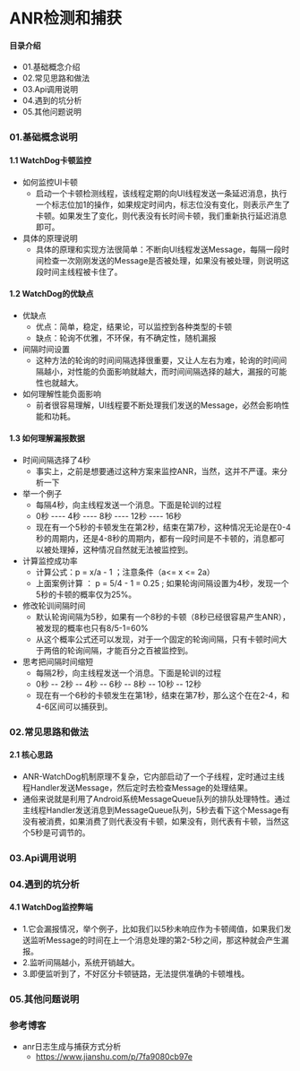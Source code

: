 # ANR检测和捕获
#### 目录介绍
- 01.基础概念介绍
- 02.常见思路和做法
- 03.Api调用说明
- 04.遇到的坑分析
- 05.其他问题说明



### 01.基础概念说明
#### 1.1 WatchDog卡顿监控
- 如何监控UI卡顿
    - 启动一个卡顿检测线程，该线程定期的向UI线程发送一条延迟消息，执行一个标志位加1的操作，如果规定时间内，标志位没有变化，则表示产生了卡顿。如果发生了变化，则代表没有长时间卡顿，我们重新执行延迟消息即可。
- 具体的原理说明
    - 具体的原理和实现方法很简单：不断向UI线程发送Message，每隔一段时间检查一次刚刚发送的Message是否被处理，如果没有被处理，则说明这段时间主线程被卡住了。


#### 1.2 WatchDog的优缺点
- 优缺点
    - 优点：简单，稳定，结果论，可以监控到各种类型的卡顿
    - 缺点：轮询不优雅，不环保，有不确定性，随机漏报
- 间隔时间设置
    - 这种方法的轮询的时间间隔选择很重要，又让人左右为难，轮询的时间间隔越小，对性能的负面影响就越大，而时间间隔选择的越大，漏报的可能性也就越大。
- 如何理解性能负面影响
    - 前者很容易理解，UI线程要不断处理我们发送的Message，必然会影响性能和功耗。


#### 1.3 如何理解漏报数据
- 时间间隔选择了4秒
    - 事实上，之前是想要通过这种方案来监控ANR，当然，这并不严谨。来分析一下
- 举一个例子
    - 每隔4秒，向主线程发送一个消息。下面是轮训的过程
    - 0秒 ---- 4秒 ---- 8秒 ---- 12秒 ---- 16秒
    - 现在有一个5秒的卡顿发生在第2秒，结束在第7秒，这种情况无论是在0-4秒的周期内，还是4-8秒的周期内，都有一段时间是不卡顿的，消息都可以被处理掉，这种情况自然就无法被监控到。
- 计算监控成功率
    - 计算公式：p = x/a - 1 ；注意条件（a<= x <= 2a）
    - 上面案例计算 ： p = 5/4 - 1 = 0.25 ; 如果轮询间隔设置为4秒，发现一个5秒的卡顿的概率仅为25%。
- 修改轮训间隔时间
    - 默认轮询间隔为5秒，如果有一个8秒的卡顿（8秒已经很容易产生ANR），被发现的概率也只有8/5-1=60%
    - 从这个概率公式还可以发现，对于一个固定的轮询间隔，只有卡顿时间大于两倍的轮询间隔，才能百分之百被监控到。
- 思考把间隔时间缩短
    - 每隔2秒，向主线程发送一个消息。下面是轮训的过程
    - 0秒 -- 2秒 -- 4秒 -- 6秒 -- 8秒 -- 10秒 -- 12秒
    - 现在有一个6秒的卡顿发生在第1秒，结束在第7秒，那么这个在在2-4，和4-6区间可以捕获到。



### 02.常见思路和做法
#### 2.1 核心思路
- ANR-WatchDog机制原理不复杂，它内部启动了一个子线程，定时通过主线程Handler发送Message，然后定时去检查Message的处理结果。
- 通俗来说就是利用了Android系统MessageQueue队列的排队处理特性。通过主线程Handler发送消息到MessageQueue队列，5秒去看下这个Message有没有被消费，如果消费了则代表没有卡顿，如果没有，则代表有卡顿，当然这个5秒是可调节的。
                                          



### 03.Api调用说明



### 04.遇到的坑分析
#### 4.1 WatchDog监控弊端
- 1.它会漏报情况，举个例子，比如我们以5秒未响应作为卡顿阈值，如果我们发送监听Message的时间在上一个消息处理的第2-5秒之间，那这种就会产生漏报。
- 2.监听间隔越小，系统开销越大。
- 3.即便监听到了，不好区分卡顿链路，无法提供准确的卡顿堆栈。




### 05.其他问题说明



### 参考博客
- anr日志生成与捕获方式分析
    - https://www.jianshu.com/p/7fa9080cb97e


